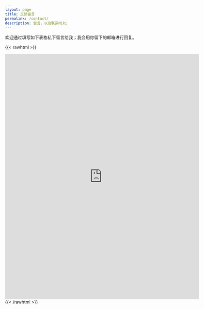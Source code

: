 ```yaml
---
layout: page
title: 反馈留言
permalink: /contact/
description: 留言，以及联系Miki
---
```


欢迎通过填写如下表格私下留言给我；我会用你留下的邮箱进行回复。

{{< rawhtml >}}
<iframe src="https://docs.google.com/forms/d/e/1FAIpQLSd_a8QGcKPhyxuCjAVlY28KmyGjdFtoArrO7lOB_8big48tHw/viewform?embedded=true" width="640" height="808" frameborder="0" marginheight="0" marginwidth="0">Loading…</iframe>
{{< /rawhtml >}}